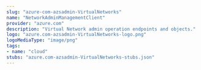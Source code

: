 ```yaml
---
slug: "azure-com-azsadmin-VirtualNetworks"
name: "NetworkAdminManagementClient"
provider: "azure.com"
description: "Virtual Network admin operation endpoints and objects."
logo: "azure.com-azsadmin-VirtualNetworks-logo.png"
logoMediaType: "image/png"
tags:
- name: "cloud"
stubs: "azure.com-azsadmin-VirtualNetworks-stubs.json"
---
```

